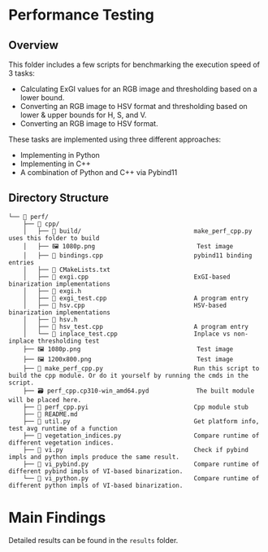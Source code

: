 # Performance Testing

## Overview

This folder includes a few scripts for benchmarking the execution speed of 3 tasks:
- Calculating ExGI values for an RGB image and thresholding based on a lower bound.
- Converting an RGB image to HSV format and thresholding based on lower & upper bounds for H, S, and V.
- Converting an RGB image to HSV format.

These tasks are implemented using three different approaches:
- Implementing in Python
- Implementing in C++
- A combination of Python and C++ via Pybind11

## Directory Structure
```
└── 📁 perf/
    ├── 📁 cpp/
    │   ├── 📁 build/                               make_perf_cpp.py uses this folder to build 
    │   ├── 🖼️ 1080p.png                            Test image
    │   ├── 📜 bindings.cpp                         pybind11 binding entries
    │   ├── 📝 CMakeLists.txt                       
    │   ├── 📜 exgi.cpp                             ExGI-based binarization implementations
    │   ├── 📜 exgi.h                               
    │   ├── 📜 exgi_test.cpp                        A program entry
    │   ├── 📜 hsv.cpp                              HSV-based binarization implementations
    │   ├── 📜 hsv.h                                
    │   ├── 📜 hsv_test.cpp                         A program entry
    │   └── 📜 inplace_test.cpp                     Inplace vs non-inplace thresholding test
    ├── 🖼️ 1080p.png                                Test image
    ├── 🖼️ 1200x800.png                             Test image
    ├── 📜 make_perf_cpp.py                         Run this script to build the cpp module. Or do it yourself by running the cmds in the script.
    ├── 🗃️ perf_cpp.cp310-win_amd64.pyd             The built module will be placed here.
    ├── 📜 perf_cpp.pyi                             Cpp module stub
    ├── 📝 README.md                                
    ├── 📜 util.py                                  Get platform info, test avg runtime of a function
    ├── 📜 vegetation_indices.py                    Compare runtime of different vegetation indices.
    ├── 📜 vi.py                                    Check if pybind impls and python impls produce the same result.
    ├── 📜 vi_pybind.py                             Compare runtime of different pybind impls of VI-based binarization.
    └── 📜 vi_python.py                             Compare runtime of different python impls of VI-based binarization.
```

# Main Findings
Detailed results can be found in the `results` folder.

